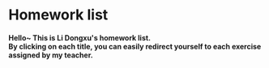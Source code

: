 # Homework list
#### Hello~  This is Li Dongxu's homework list.</br>By clicking on each title, you can easily redirect yourself to each exercise assigned by my teacher. 

